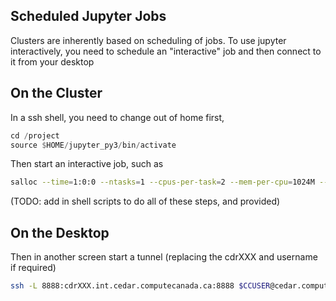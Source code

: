 ## Scheduled Jupyter Jobs
Clusters are inherently based on scheduling of jobs.  To use jupyter interactively, you need to schedule an "interactive" job and then connect to it from your desktop

## On the Cluster
In a ssh shell, you need to change out of home first,
```julia
cd /project
source $HOME/jupyter_py3/bin/activate
```
Then start an interactive job, such as 
```bash
salloc --time=1:0:0 --ntasks=1 --cpus-per-task=2 --mem-per-cpu=1024M --account=def-$USER srun $VIRTUAL_ENV/bin/notebook.sh
```
(TODO: add in shell scripts to do all of these steps, and provided)

## On the Desktop

Then in another screen start a tunnel (replacing the cdrXXX and username if required)
```bash
ssh -L 8888:cdrXXX.int.cedar.computecanada.ca:8888 $CCUSER@cedar.computecanada.ca -N -f
```